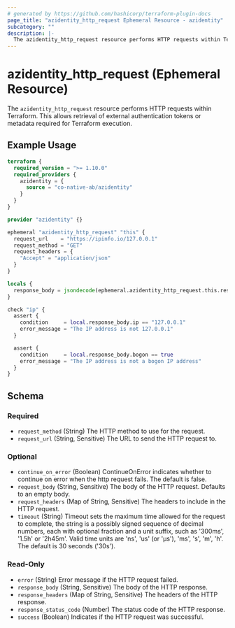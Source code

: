 ```yaml
---
# generated by https://github.com/hashicorp/terraform-plugin-docs
page_title: "azidentity_http_request Ephemeral Resource - azidentity"
subcategory: ""
description: |-
  The azidentity_http_request resource performs HTTP requests within Terraform. This allows retrieval of external authentication tokens or metadata required for Terraform execution.
---
```


# azidentity_http_request (Ephemeral Resource)

The `azidentity_http_request` resource performs HTTP requests within Terraform. This allows retrieval of external authentication tokens or metadata required for Terraform execution.

## Example Usage

```terraform
terraform {
  required_version = ">= 1.10.0"
  required_providers {
    azidentity = {
      source = "co-native-ab/azidentity"
    }
  }
}

provider "azidentity" {}

ephemeral "azidentity_http_request" "this" {
  request_url    = "https://ipinfo.io/127.0.0.1"
  request_method = "GET"
  request_headers = {
    "Accept" = "application/json"
  }
}

locals {
  response_body = jsondecode(ephemeral.azidentity_http_request.this.response_body)
}

check "ip" {
  assert {
    condition     = local.response_body.ip == "127.0.0.1"
    error_message = "The IP address is not 127.0.0.1"
  }

  assert {
    condition     = local.response_body.bogon == true
    error_message = "The IP address is not a bogon IP address"
  }
}
```

<!-- schema generated by tfplugindocs -->
## Schema

### Required

- `request_method` (String) The HTTP method to use for the request.
- `request_url` (String, Sensitive) The URL to send the HTTP request to.

### Optional

- `continue_on_error` (Boolean) ContinueOnError indicates whether to continue on error when the http request fails. The default is false.
- `request_body` (String, Sensitive) The body of the HTTP request. Defaults to an empty body.
- `request_headers` (Map of String, Sensitive) The headers to include in the HTTP request.
- `timeout` (String) Timeout sets the maximum time allowed for the request to complete, the string is a possibly signed sequence of decimal numbers, each with optional fraction and a unit suffix, such as '300ms', '1.5h' or '2h45m'. Valid time units are 'ns', 'us' (or 'µs'), 'ms', 's', 'm', 'h'. The default is 30 seconds ('30s').

### Read-Only

- `error` (String) Error message if the HTTP request failed.
- `response_body` (String, Sensitive) The body of the HTTP response.
- `response_headers` (Map of String, Sensitive) The headers of the HTTP response.
- `response_status_code` (Number) The status code of the HTTP response.
- `success` (Boolean) Indicates if the HTTP request was successful.
